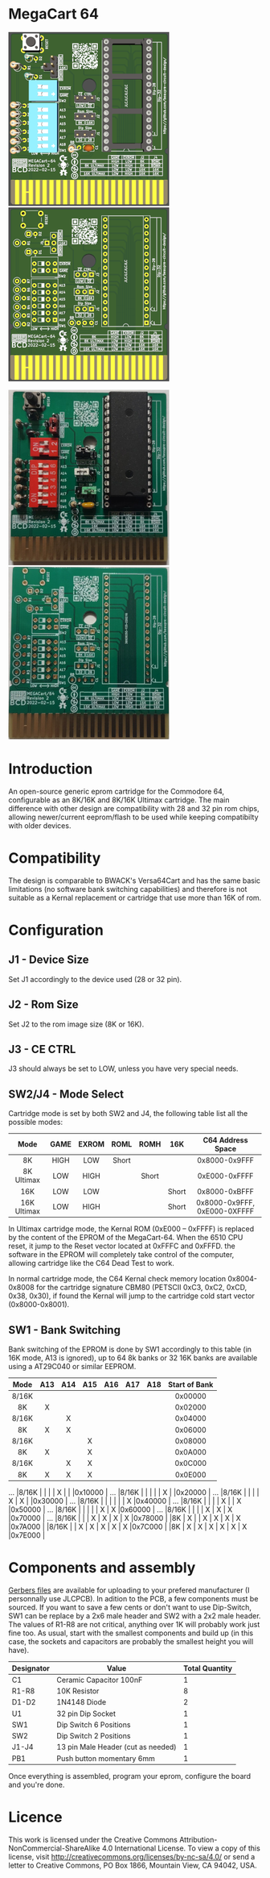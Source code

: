# MegaCart 64

![MegaCart-64 Rendering](Images/MegaCart-64_Small.png)
![MegaCart-64 PCB](Images/MegaCart-64_PCB_Small.png)

![MegaCart-64 Populated](Images/MegaCart-64_Small.jpg)
![MegaCart-64 Populated](Images/MegaCart-64_PCB_Small.jpg)



# Introduction

An open-source generic eprom cartridge for the Commodore 64, configurable as an 8K/16K and 8K/16K Ultimax cartridge. The main difference with other design are compatibility with 28 and 32 pin rom chips, allowing newer/current eeprom/flash to be used while keeping compatibilty with older devices.

# Compatibility

The design is comparable to BWACK's Versa64Cart and has the same basic limitations (no software bank switching capabilities) and therefore is not suitable as a Kernal replacement or cartridge that use more than 16K of rom.

# Configuration

## J1 - Device Size

Set J1 accordingly to the device used (28 or 32 pin).

## J2 - Rom Size

Set J2 to the rom image size (8K or 16K).

## J3 - CE CTRL

J3 should always be set to LOW, unless you have very special needs.

## SW2/J4 - Mode Select

Cartridge mode is set by both SW2 and J4, the following table list all the possible modes:

|Mode         |GAME   |EXROM  |ROML   |ROMH   |16K    |C64 Address Space             |
|:-----------:|:-----:|:-----:|:-----:|:-----:|:-----:|:----------------------------:|
|8K           |HIGH   |LOW    |Short  |       |       |0x8000-0x9FFF                 |
|8K Ultimax   |LOW    |HIGH   |       |Short  |       |0xE000-0xFFFF                 |
|16K          |LOW    |LOW    |       |       |Short  |0x8000-0xBFFF                 |
|16K Ultimax  |LOW    |HIGH   |       |       |Short  |0x8000-0x9FFF, 0xE000-0XFFFF  |

In Ultimax cartridge mode, the Kernal ROM (0xE000 – 0xFFFF) is replaced by the content of the EPROM of the MegaCart-64. When the 6510 CPU reset, it jump to the Reset vector located at 0xFFFC and 0xFFFD. the software in the EPROM will completely take control of the computer, allowing cartridge like the C64 Dead Test to work.

In normal cartridge mode, the C64 Kernal check memory location 0x8004-0x8008 for the cartridge signature CBM80 (PETSCII 0xC3, 0xC2, 0xCD, 0x38, 0x30), if found the Kernal will jump to the cartridge cold start vector (0x8000-0x8001).

## SW1 - Bank Switching

Bank switching of the EPROM is done by SW1 accordingly to this table (in 16K mode, A13 is ignored), up to 64 8k banks or 32 16K banks are available using a AT29C040 or similar EEPROM.

|Mode   |A13  |A14  |A15  |A16  |A17  |A18  | Start of Bank   |
|:-----:|:---:|:---:|:---:|:---:|:---:|:---:|:---------------:|
|8/16K  |     |     |     |     |     |     |0x00000          |
|8K     |  X  |     |     |     |     |     |0x02000          |
|8/16K  |     |  X  |     |     |     |     |0x04000          |
|8K     |  X  |  X  |     |     |     |     |0x06000          |
|8/16K  |     |     |  X  |     |     |     |0x08000          |
|8K     |  X  |     |  X  |     |     |     |0x0A000          |
|8/16K  |     |  X  |  X  |     |     |     |0x0C000          |
|8K     |  X  |  X  |  X  |     |     |     |0x0E000          |
...
|8/16K  |     |     |     |  X  |     |     |0x10000          |
...
|8/16K  |     |     |     |     |  X  |     |0x20000          |
...
|8/16K  |     |     |     |  X  |  X  |     |0x30000          |
...
|8/16K  |     |     |     |     |     |  X  |0x40000          |
...
|8/16K  |     |     |     |  X  |     |  X  |0x50000          |
...
|8/16K  |     |     |     |     |  X  |  X  |0x60000          |
...
|8/16K  |     |     |     |  X  |  X  |  X  |0x70000          |
...
|8/16K  |     |     |  X  |  X  |  X  |  X  |0x78000          |
|8K     |  X  |     |  X  |  X  |  X  |  X  |0x7A000          |
|8/16K  |     |  X  |  X  |  X  |  X  |  X  |0x7C000          |
|8K     |  X  |  X  |  X  |  X  |  X  |  X  |0x7E000          |

# Components and assembly

[Gerbers files](Gerbers/) are available for uploading to your prefered manufacturer (I personnally use JLCPCB). In adition to the PCB, a few components must be sourced. If you want to save a few cents or don't want to use Dip-Switch, SW1 can be replace by a 2x6 male header and SW2 with a 2x2 male header. The values of R1-R8 are not critical, anything over 1K will probably work just fine too. As usual, start with the smallest components and build up (in this case, the sockets and capacitors are probably the smallest height you will have).

|Designator|Value                                |Total Quantity|
|----------|-------------------------------------|--------------|
|C1        |Ceramic Capacitor 100nF              |1             |
|R1-R8     |10K Resistor                         |8             |
|D1-D2     |1N4148 Diode                         |2             |
|U1        |32 pin Dip Socket                    |1             |
|SW1       |Dip Switch 6 Positions               |1             |
|SW2       |Dip Switch 2 Positions               |1             |
|J1-J4     |13 pin Male Header (cut as needed)   |1             |
|PB1       |Push button momentary 6mm            |1             |

Once everything is assembled, program your eprom, configure the board and you're done.

# Licence

This work is licensed under the Creative Commons Attribution-NonCommercial-ShareAlike 4.0 International License. To view a copy of this license, visit http://creativecommons.org/licenses/by-nc-sa/4.0/ or send a letter to Creative Commons, PO Box 1866, Mountain View, CA 94042, USA.
